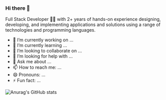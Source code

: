 ### Hi there 👋

Full Stack Developer 👨‍💻 with 2+ years of hands-on experience designing, developing, and implementing applications and solutions using a range of technologies and programming languages.


- 🔭 I’m currently working on ...
- 🌱 I’m currently learning ...
- 👯 I’m looking to collaborate on ...
- 🤔 I’m looking for help with ...
- 💬 Ask me about ...
- 📫 How to reach me: ...
- 😄 Pronouns: ...
- ⚡ Fun fact: ...

![Anurag's GitHub stats](https://github-readme-stats.vercel.app/api?username=Mohamedslm1&show_icons=true)
